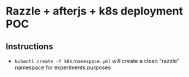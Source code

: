 # Razzle + afterjs + k8s deployment POC

## Instructions
- `kubectl create -f k8s/namespace.yml` will create a clean "razzle" namespace for experiments purposes


